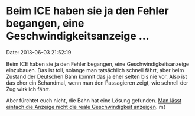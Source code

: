Beim ICE haben sie ja den Fehler begangen, eine Geschwindigkeitsanzeige \...
============================================================================

Date: 2013-06-03 21:52:19

Beim ICE haben sie ja den Fehler begangen, eine Geschwindigkeitsanzeige
einzubauen. Das ist toll, solange man tatsächlich schnell fährt, aber
beim Zustand der Deutschen Bahn kommt das ja eher selten bis nie vor.
Also ist das eher ein Schandmal, wenn man den Passagieren zeigt, wie
schnell der Zug wirklich fährt.

Aber fürchtet euch nicht, die Bahn hat eine Lösung gefunden. [Man lässt
einfach die Anzeige nicht die reale Geschwindigkeit
anzeigen](http://imgur.com/BewJVbU). m(
